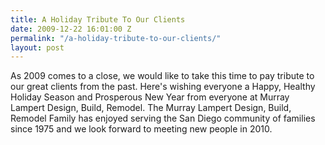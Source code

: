 ```yaml
---
title: A Holiday Tribute To Our Clients
date: 2009-12-22 16:01:00 Z
permalink: "/a-holiday-tribute-to-our-clients/"
layout: post
---
```


As 2009 comes to a close, we would like to take this time to pay tribute to our great clients from the past. Here's wishing everyone a Happy, Healthy Holiday Season and Prosperous New Year from everyone at Murray Lampert Design, Build, Remodel. The Murray Lampert Design, Build, Remodel Family has enjoyed serving the San Diego community of families since 1975 and we look forward to meeting new people in 2010.
